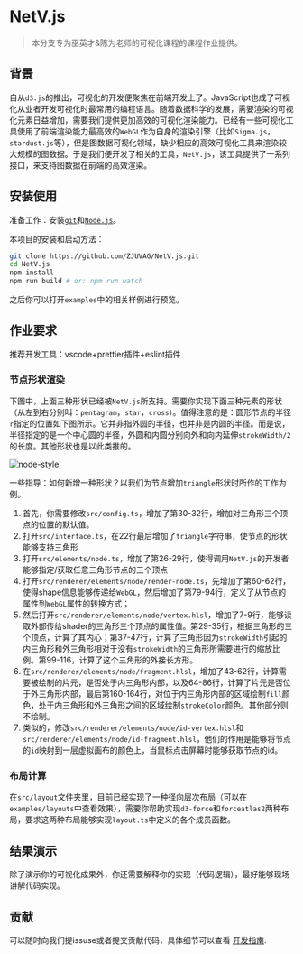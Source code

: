 
# NetV.js

> 本分支专为巫英才&陈为老师的可视化课程的课程作业提供。

## 背景

自从`d3.js`的推出，可视化的开发便聚焦在前端开发上了。JavaScript也成了可视化从业者开发可视化时最常用的编程语言。随着数据科学的发展，需要渲染的可视化元素日益增加，需要我们提供更加高效的可视化渲染能力。已经有一些可视化工具使用了前端渲染能力最高效的`WebGL`作为自身的渲染引擎（比如`Sigma.js`，`stardust.js`等），但是图数据可视化领域，缺少相应的高效可视化工具来渲染较大规模的图数据。于是我们便开发了相关的工具，`NetV.js`，该工具提供了一系列接口，来支持图数据在前端的高效渲染。



## 安装使用

准备工作：安装[`git`](https://git-scm.com/)和[`Node.js`](https://nodejs.org/zh-cn/)。

本项目的安装和启动方法：

```bash
git clone https://github.com/ZJUVAG/NetV.js.git
cd NetV.js
npm install
npm run build # or: npm run watch
```

之后你可以打开`examples`中的相关样例进行预览。



## 作业要求

推荐开发工具：vscode+prettier插件+eslint插件

### 节点形状渲染

下图中，上面三种形状已经被`NetV.js`所支持。需要你实现下面三种元素的形状（从左到右分别叫：`pentagram`，`star`，`cross`）。值得注意的是：圆形节点的半径`r`指定的位置如下图所示。它并非指外圆的半径，也并非是内圆的半径。而是说，半径指定的是一个中心圆的半径，外圆和内圆分别向外和向内延伸`strokeWidth/2`的长度。其他形状也是以此类推的。

![node-style](http://www.cad.zju.edu.cn/home/vagblog/images/photo_bed/2020/11/20/51b2313268311e605e7f4a1be4713a73876a5a3e.jpeg)

一些指导：如何新增一种形状？以我们为节点增加`triangle`形状时所作的工作为例。

1. 首先，你需要修改`src/config.ts`，增加了第30-32行，增加对三角形三个顶点的位置的默认值。
2. 打开`src/interface.ts`，在22行最后增加了`triangle`字符串，使节点的形状能够支持三角形
3. 打开`src/elements/node.ts`，增加了第26-29行，使得调用`NetV.js`的开发者能够指定/获取任意三角形节点的三个顶点
4. 打开`src/renderer/elements/node/render-node.ts`，先增加了第60-62行，使得shape信息能够传递给`WebGL`，然后增加了第79-94行，定义了从节点的属性到`WebGL`属性的转换方式；
5. 然后打开`src/renderer/elements/node/vertex.hlsl`，增加了7-9行，能够读取外部传给shader的三角形三个顶点的属性值。第29-35行，根据三角形的三个顶点，计算了其内心；第37-47行，计算了三角形因为`strokeWidth`引起的内三角形和外三角形相对于没有`strokeWidth`的三角形所需要进行的缩放比例。第99-116，计算了这个三角形的外接长方形。
6. 在`src/renderer/elements/node/fragment.hlsl`，增加了43-62行，计算需要被绘制的片元，是否处于内三角形内部，以及64-86行，计算了片元是否位于外三角形内部，最后第160-164行，对位于内三角形内部的区域绘制`fill`颜色，处于内三角形和外三角形之间的区域绘制`strokeColor`颜色。其他部分则不绘制。
7. 类似的，修改`src/renderer/elements/node/id-vertex.hlsl`和`src/renderer/elements/node/id-fragment.hlsl`，他们的作用是能够将节点的`id`映射到一层虚拟画布的颜色上，当鼠标点击屏幕时能够获取节点的id。



### 布局计算

在`src/layout`文件夹里，目前已经实现了一种径向层次布局（可以在`examples/layouts`中查看效果），需要你帮助实现`d3-force`和`forceatlas2`两种布局，要求这两种布局能够实现`layout.ts`中定义的各个成员函数。



## 结果演示

除了演示你的可视化成果外，你还需要解释你的实现（代码逻辑），最好能够现场讲解代码实现。



## 贡献

可以随时向我们提issuse或者提交贡献代码，具体细节可以查看 [开发指南](https://github.com/ZJUVAG/NetV.js/blob/dev/docs/development-guide-chinese.md).

